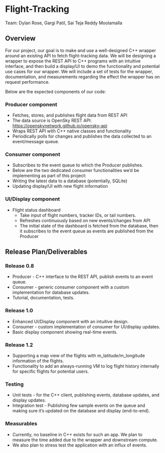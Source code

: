 # Flight-Tracking

Team: Dylan Rose, Gargi Patil, Sai Teja Reddy Moolamalla

## Overview
For our project, our goal is to make and use a well-designed C++ wrapper around an existing API to fetch flight-tracking data. We will be designing a wrapper to expose the REST API to C++ programs with an intuitive interface, and then build a display/UI to demo the functionality and potential use cases for our wrapper. We will include a set of tests for the wrapper, documentation, and measurements regarding the effect the wrapper has on request performance. 

Below are the expected components of our code: 
### Producer component
- Fetches, stores, and publishes flight data from REST API
- The data source is OpenSky REST API: https://openskynetwork.github.io/opensky-api
- Wraps REST API with C++ native classes and functionality
- Periodically polls for changes and publishes the data collected to an event/message queue.

### Consumer component 
- Subscribes to the event queue to which the Producer publishes.
- Below are the two dedicated consumer functionalities we’d be implementing as part of this project:
- Writing the latest data to a database (potentially, SQLite)
- Updating display/UI with new flight information

### UI/Display component
- Flight status dashboard
  - Take input of flight numbers, tracker IDs, or tail numbers.
  - Refreshes continuously based on new events/changes from API
  - The initial state of the dashboard is fetched from the database, then it subscribes to the event queue as events are published from the Producer

## Release Plan/Deliverables

### Release 0.8
- Producer - C++ interface to the REST API, publish events to an event queue.
- Consumer - generic consumer component with a custom implementation for database updates.
- Tutorial, documentation, tests.

### Release 1.0
- Enhanced UI/Display component with an intuitive design.
- Consumer - custom implementation of consumer for UI/display updates.
- Basic display component showing real-time events.

### Release 1.2
- Supporting a map view of the flights with m_latitude/m_longitude information of the flights.
- Functionality to add an always-running VM to log flight history internally for specific flights for potential users.

### Testing
- Unit tests - for the C++ client, publishing events, database updates, and display updates.
- Integration test - Publishing few sample events on the queue and making sure it’s updated on the database and display (end-to-end).

### Measurables 
- Currently, no baseline in C++ exists for such an app. We plan to measure the time added due to the wrapper and downstream compute.
- We also plan to stress test the application with an influx of events. 
